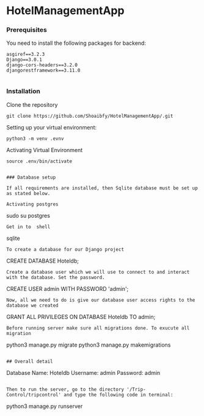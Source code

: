 # HotelManagementApp
### Prerequisites

You need to install the following packages for backend:

```
asgiref==3.2.3
Django==3.0.1
django-cors-headers==3.2.0
djangorestframework==3.11.0


```
### Installation

Clone the repository

```
git clone https://github.com/Shoaibfy/HotelManagementApp/.git
```

Setting up your virtual environment:

```
python3 -m venv .evnv
```

Activating Virtual  Environment

```
source .env/bin/activate
```


```

### Database setup

If all requirements are installed, then Sqlite database must be set up as stated below.

Activating postgres
```
sudo su postgres

```
Get in to  shell
```
sqlite

```
To create a database for our Django project
```
CREATE DATABASE Hoteldb;

```
Create a database user which we will use to connect to and interact with the database. Set the password.
```
CREATE USER admin WITH PASSWORD 'admin';

```
Now, all we need to do is give our database user access rights to the database we created
```
GRANT ALL PRIVILEGES ON DATABASE Hoteldb TO admin;

```
Before running server make sure all migrations done. To exucute all migration
```
python3 manage.py migrate
python3 manage.py makemigrations

```

## Overall detail
```
Database Name: Hoteldb
Username: admin
Password: admin

```

Then to run the server, go to the directory '/Trip-Control/tripcontrol' and type the following code in terminal:

```
python3 manage.py runserver
```
